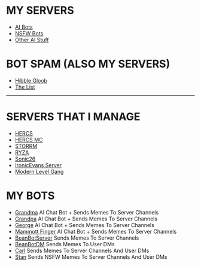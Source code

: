 # MY SERVERS
 - [AI Bots](https://discord.gg/BYFmPrMgAs)
 - [NSFW Bots](https://discord.gg/qAupaGXRYt)
 - [Other AI Stuff](https://discord.gg/zCx5xxYK6h)

# BOT SPAM (ALSO MY SERVERS)
 - [Hibble Gloob](https://discord.gg/WsXyFfDknB)
 - [The List](https://discord.gg/3WZtTUC3m8)

-------------------------------------------------------------------------------------------------------------------------------------------------------------------------------------------------------------------------------------------------------------------------------------------------------------------

# SERVERS THAT I MANAGE
 - [HERCS](https://discord.gg/W6rgvuBXXr)
 - [HERCS MC](https://discord.gg/Vdp7RuD9ku)
 - [STORRM](https://discord.gg/CP5Ze9ynxM)
 - [RYZA](https://discord.gg/mrHmuRvGzz)
 - [Sonic26](https://discord.gg/5PnBxtVGG6)
 - [IronicEvans Server](https://discord.gg/sDYhm6JfUS)
 - [Modern Level Gang](https://discord.gg/TG3CfstpWV)


# MY BOTS
 - [Grandma](https://discord.com/oauth2/authorize?client_id=1070116081219416185&permissions=116736&integration_type=0&scope=bot) AI Chat Bot + Sends Memes To Server Channels
 - [Grandpa](https://discord.com/oauth2/authorize?client_id=1070234713429639168&permissions=116736&integration_type=0&scope=bot) AI Chat Bot + Sends Memes To Server Channels
 - [George](https://discord.com/oauth2/authorize?client_id=1117384641196851230&permissions=116736&integration_type=0&scope=bot) AI Chat Bot + Sends Memes To Server Channels
 - [Mammott Finger](https://discord.com/oauth2/authorize?client_id=1073373579569287340&permissions=116736&integration_type=0&scope=bot) AI Chat Bot + Sends Memes To Server Channels
 - [BeanBotServer](https://discord.com/oauth2/authorize?client_id=1178570228075085894&permissions=116736&integration_type=0&scope=bot) Sends Memes To Server Channels
 - [BeanBotDM](https://discord.com/oauth2/authorize?client_id=1204913090706022400&permissions=116736&integration_type=0&scope=bot) Sends Memes To User DMs
 - [Carl](https://discord.com/oauth2/authorize?client_id=1117388153133731870&permissions=116736&integration_type=0&scope=bot) Sends Memes To Server Channels And User DMs
 - [Stan](https://discord.com/oauth2/authorize?client_id=1298207288355586140&permissions=116736&integration_type=0&scope=bot) Sends NSFW Memes To Server Channels And User DMs
